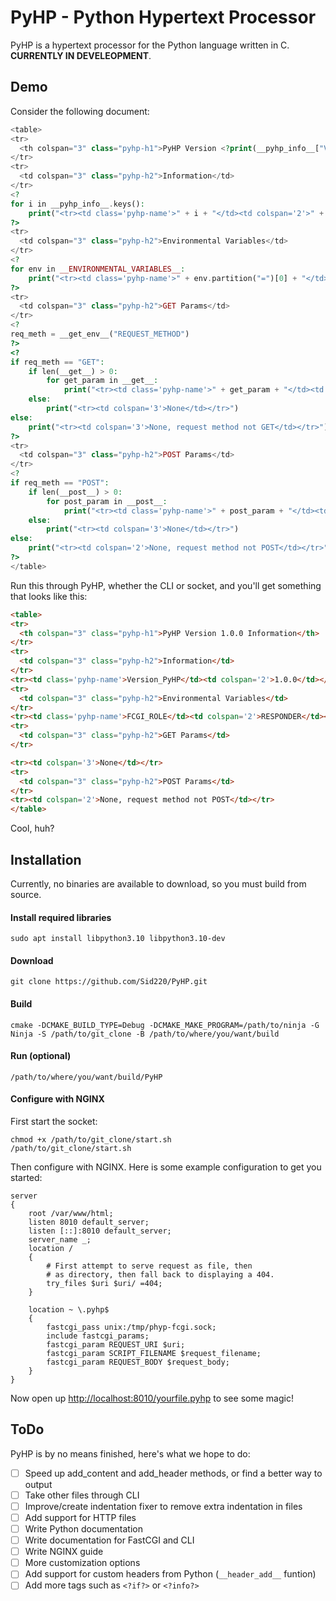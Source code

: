 # PyHP - Python Hypertext Processor
PyHP is a hypertext processor for the Python language written in C. **CURRENTLY IN DEVELEOPMENT**.

## Demo
Consider the following document:
```php
<table>
<tr>
  <th colspan="3" class="pyhp-h1">PyHP Version <?print(__pyhp_info__["Version_PyHP"])?> Information</th>
</tr>
<tr>
  <td colspan="3" class="pyhp-h2">Information</td>
</tr>
<?
for i in __pyhp_info__.keys():
    print("<tr><td class='pyhp-name'>" + i + "</td><td colspan='2'>" + __escape_html__(__pyhp_info__[i]) + "</td></tr>")
?>
<tr>
  <td colspan="3" class="pyhp-h2">Environmental Variables</td>
</tr>
<?
for env in __ENVIRONMENTAL_VARIABLES__:
    print("<tr><td class='pyhp-name'>" + env.partition("=")[0] + "</td><td colspan='2'>" + env.partition("=")[2] + "</td></tr>")
?>
<tr>
  <td colspan="3" class="pyhp-h2">GET Params</td>
</tr>
<?
req_meth = __get_env__("REQUEST_METHOD")
?>
<?
if req_meth == "GET":
    if len(__get__) > 0:
        for get_param in __get__:
            print("<tr><td class='pyhp-name'>" + get_param + "</td><td colspan='2'>" + __get__[get_param][0] + "</td></tr>")
    else:
        print("<tr><td colspan='3'>None</td></tr>")
else:
    print("<tr><td colspan='3'>None, request method not GET</td></tr>")
?>
<tr>
  <td colspan="3" class="pyhp-h2">POST Params</td>
</tr>
<?
if req_meth == "POST":
    if len(__post__) > 0:
        for post_param in __post__:
            print("<tr><td class='pyhp-name'>" + post_param + "</td><td colspan='2'>" + __post__[post_param][0] + "</td></tr>")
    else:
        print("<tr><td colspan='3'>None</td></tr>")
else:
    print("<tr><td colspan='2'>None, request method not POST</td></tr>")
?>
</table>

```
Run this through PyHP, whether the CLI or socket, and you'll get something that looks like this:
```html
<table>
<tr>
  <th colspan="3" class="pyhp-h1">PyHP Version 1.0.0 Information</th>
</tr>
<tr>
  <td colspan="3" class="pyhp-h2">Information</td>
</tr>
<tr><td class='pyhp-name'>Version_PyHP</td><td colspan='2'>1.0.0</td></tr><tr><td class='pyhp-name'>Version_C</td><td colspan='2'>C11</td></tr><tr><td class='pyhp-name'>Compilation_Date</td><td colspan='2'>May 26 2023 13:49:10</td></tr><tr><td class='pyhp-name'>IS_FCGI</td><td colspan='2'>1</td></tr>
<tr>
  <td colspan="3" class="pyhp-h2">Environmental Variables</td>
</tr>
<tr><td class='pyhp-name'>FCGI_ROLE</td><td colspan='2'>RESPONDER</td></tr><tr><td class='pyhp-name'>QUERY_STRING</td><td colspan='2'></td></tr><tr><td class='pyhp-name'>REQUEST_METHOD</td><td colspan='2'>GET</td></tr><tr><td class='pyhp-name'>CONTENT_TYPE</td><td colspan='2'>application/x-www-form-urlencoded</td></tr><tr><td class='pyhp-name'>CONTENT_LENGTH</td><td colspan='2'>0</td></tr><tr><td class='pyhp-name'>SCRIPT_NAME</td><td colspan='2'>/info.pyhp</td></tr><tr><td class='pyhp-name'>REQUEST_URI</td><td colspan='2'>/info.pyhp</td></tr><tr><td class='pyhp-name'>DOCUMENT_URI</td><td colspan='2'>/info.pyhp</td></tr><tr><td class='pyhp-name'>DOCUMENT_ROOT</td><td colspan='2'>/var/www/html</td></tr><tr><td class='pyhp-name'>SERVER_PROTOCOL</td><td colspan='2'>HTTP/1.1</td></tr><tr><td class='pyhp-name'>REQUEST_SCHEME</td><td colspan='2'>http</td></tr><tr><td class='pyhp-name'>GATEWAY_INTERFACE</td><td colspan='2'>CGI/1.1</td></tr><tr><td class='pyhp-name'>SERVER_SOFTWARE</td><td colspan='2'>nginx/1.18.0</td></tr><tr><td class='pyhp-name'>REMOTE_ADDR</td><td colspan='2'>127.0.0.1</td></tr><tr><td class='pyhp-name'>REMOTE_PORT</td><td colspan='2'>40592</td></tr><tr><td class='pyhp-name'>REMOTE_USER</td><td colspan='2'></td></tr><tr><td class='pyhp-name'>SERVER_ADDR</td><td colspan='2'>127.0.0.1</td></tr><tr><td class='pyhp-name'>SERVER_PORT</td><td colspan='2'>8010</td></tr><tr><td class='pyhp-name'>SERVER_NAME</td><td colspan='2'>_</td></tr><tr><td class='pyhp-name'>REDIRECT_STATUS</td><td colspan='2'>200</td></tr><tr><td class='pyhp-name'>REQUEST_URI</td><td colspan='2'>/info.pyhp</td></tr><tr><td class='pyhp-name'>SCRIPT_FILENAME</td><td colspan='2'>/var/www/html/info.pyhp</td></tr><tr><td class='pyhp-name'>REQUEST_BODY</td><td colspan='2'></td></tr><tr><td class='pyhp-name'>HTTP_HOST</td><td colspan='2'>localhost:8010</td></tr><tr><td class='pyhp-name'>HTTP_USER_AGENT</td><td colspan='2'>curl/7.81.0</td></tr><tr><td class='pyhp-name'>HTTP_ACCEPT</td><td colspan='2'>*/*</td></tr><tr><td class='pyhp-name'>HTTP_CONTENT_LENGTH</td><td colspan='2'>0</td></tr><tr><td class='pyhp-name'>HTTP_CONTENT_TYPE</td><td colspan='2'>application/x-www-form-urlencoded</td></tr>
<tr>
  <td colspan="3" class="pyhp-h2">GET Params</td>
</tr>

<tr><td colspan='3'>None</td></tr>
<tr>
  <td colspan="3" class="pyhp-h2">POST Params</td>
</tr>
<tr><td colspan='2'>None, request method not POST</td></tr>
</table>
```
Cool, huh?

## Installation
Currently, no binaries are available to download, so you must build from source.

#### Install required libraries
```shell
sudo apt install libpython3.10 libpython3.10-dev
```
#### Download
```shell
git clone https://github.com/Sid220/PyHP.git
```
#### Build
```shell
cmake -DCMAKE_BUILD_TYPE=Debug -DCMAKE_MAKE_PROGRAM=/path/to/ninja -G Ninja -S /path/to/git_clone -B /path/to/where/you/want/build
```
#### Run (optional)
```shell
/path/to/where/you/want/build/PyHP
```
#### Configure with NGINX
First start the socket:
```shell
chmod +x /path/to/git_clone/start.sh
/path/to/git_clone/start.sh
```
Then configure with NGINX. Here is some example configuration to get you started:
```nginx
server
{
	root /var/www/html;
	listen 8010 default_server;
	listen [::]:8010 default_server;
	server_name _;
	location /
	{
		# First attempt to serve request as file, then
		# as directory, then fall back to displaying a 404.
		try_files $uri $uri/ =404;
	}

	location ~ \.pyhp$
	{
		fastcgi_pass unix:/tmp/phyp-fcgi.sock;
		include fastcgi_params;
		fastcgi_param REQUEST_URI $uri;
		fastcgi_param SCRIPT_FILENAME $request_filename;
		fastcgi_param REQUEST_BODY $request_body;
	}
}
```
Now open up [http://localhost:8010/yourfile.pyhp](http://localhost:8010/yourfile.pyhp) to see some magic!
## ToDo
PyHP is by no means finished, here's what we hope to do:

- [ ] Speed up add_content and add_header methods, or find a better way to output
- [ ] Take other files through CLI
- [ ] Improve/create indentation fixer to remove extra indentation in files
- [ ] Add support for HTTP files
- [ ] Write Python documentation
- [ ] Write documentation for FastCGI and CLI
- [ ] Write NGINX guide
- [ ] More customization options
- [ ] Add support for custom headers from Python (`__header_add__` funtion)
- [ ] Add more tags such as `<?if?>` or `<?info?>`
